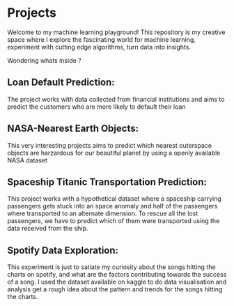 # Projects

Welcome to my machine learning playground!
This repository is my creative space where I explore the fascinating world for machine learning, experiment with cutting edge algorithms, turn data into insights.

Wondering whats inside ?

## Loan Default Prediction:
The project works with data collected from financial institutions and aims to predict the customers who are more likely to default their loan

## NASA-Nearest Earth Objects:
This very interesting projects aims to predict which nearest outerspace objects are harzardous for our beautiful planet by using a openly available NASA dataset

## Spaceship Titanic Transportation Prediction:
This project works with a hypothetical dataset where a spaceship carrying passengers gets stuck into an space anomaly and half of the passengers where transported to an alternate dimension. To rescue all the lost passengers, we have to predict which of them were transported using the data received from the ship.

## Spotify Data Exploration:
This experiment is just to satiate my curiosity about the songs hitting the charts on spotify, and what are the factors contributing towards the success of a song. I used the dataset available on kaggle to do data visualisation and analysis get a rough idea about the pattern and trends for the songs hitting the charts.
